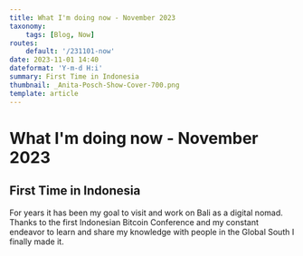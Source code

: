 ```yaml
---
title: What I'm doing now - November 2023
taxonomy:
    tags: [Blog, Now]
routes:
    default: '/231101-now'
date: 2023-11-01 14:40
dateformat: 'Y-m-d H:i'
summary: First Time in Indonesia
thumbnail: _Anita-Posch-Show-Cover-700.png
template: article
---
```


# What I'm doing now - November 2023

## First Time in Indonesia

For years it has been my goal to visit and work on Bali as a digital nomad. Thanks to the first Indonesian Bitcoin Conference and my constant endeavor to learn and share my knowledge with people in the Global South I finally made it.
